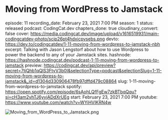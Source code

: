 # Moving from WordPress to Jamstack

episode: 11
recording_date: February 23, 2021 7:00 PM
season: 1
status: released
podcast: CodingCat.dev
chapters_done: true
cloudinary_convert: false
cover: https://media.codingcat.dev/image/upload/v1616519931/main-codingcatdev-photo/scjp26pt4hdxicpvsebs.png
devto: https://dev.to/codingcatdev/1-11-moving-from-wordpress-to-jamstack-nbh
excerpt: Talking with Jason Lengstorf about how to use Wordpress to power the backend to any of your Jamstack sites.
hashnode: https://hashnode.codingcat.dev/podcast-1-11-moving-from-wordpress-to-jamstack
preview: https://codingcat.dev/api/preview?secret=7tjQhb1qQlS3FtyV3b0I&selectionType=podcast&selectionSlug=1-11-moving-from-wordpress-to-jamstack&_id=d1304d330906478fb97dffd479c08864
slug: 1-11-moving-from-wordpress-to-jamstack
spotify: https://open.spotify.com/episode/6sAohLQfFgEw7zkBTbqQqu?si=cH3am2yhTJ6yvjADdXrUEg
start: February 23, 2021 7:00 PM
youtube: https://www.youtube.com/watch?v=WYiHVIKRN4w

![Moving_from_WordPress_to_Jamstack.png](Moving_from_WordPress_to_Jamstack.png)